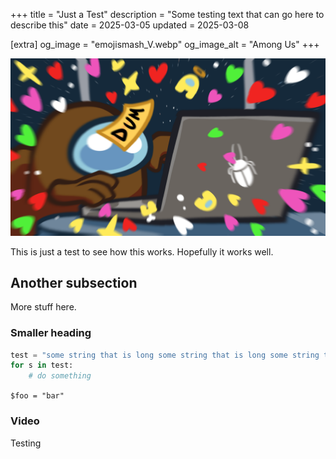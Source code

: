 +++
title = "Just a Test"
description = "Some testing text that can go here to describe this"
date = 2025-03-05
updated = 2025-03-08

[extra]
og_image = "emojismash_V.webp"
og_image_alt = "Among Us"
+++

![Among Us](emojismash_V.webp)

This is just a test to see how this works. Hopefully it works well.

## Another subsection

More stuff here.

### Smaller heading

```python
test = "some string that is long some string that is long some string that is long some string that is long some string that is long some string that is long some string that is long some string that is long some string that is long some string that is long some string that is long some string that is long some string that is long some string that is long some string that is long some string that is long some string that is long some string that is long some string that is long some string that is long some string that is long some string that is long some string that is long some string that is long some string that is long some string that is long some string that is long some string that is long some string that is long some string that is long some string that is long some string that is long"
for s in test:
    # do something
```

`$foo = "bar"`

### Video

Testing
